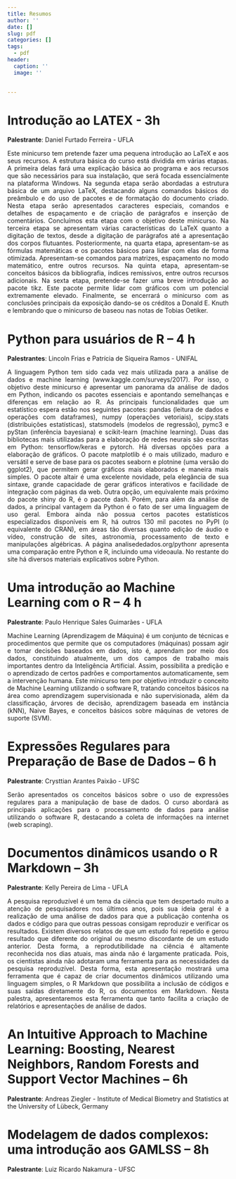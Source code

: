 ```yaml
---
title: Resumos
author: ''
date: []
slug: pdf
categories: []
tags:
  - pdf
header:
  caption: ''
  image: ''
  

---
```


# Introdução ao LATEX - 3h 

                              

**Palestrante**: Daniel Furtado Ferreira - UFLA


<p align="justify"> Este minicurso tem pretende fazer uma pequena introdução ao LaTeX e aos seus recursos. A estrutura básica do curso está dividida em várias etapas. A primeira delas fará uma explicação básica ao programa e aos recursos que são necessários para sua instalação, que será focada essencialmente na plataforma Windows. Na segunda etapa serão abordadas a estrutura básica de um arquivo LaTeX, destacando alguns comandos básicos do preâmbulo e do uso de pacotes e de formatação do documento criado. Nesta etapa serão apresentados caracteres especiais, comandos e detalhes de espaçamento e de criação de parágrafos e inserção de comentários. Concluímos esta etapa com o objetivo deste minicurso. Na terceira etapa se apresentam várias características do LaTeX quanto a digitação de textos, desde a digitação de parágrafos até a apresentação dos corpos flutuantes. Posteriormente, na quarta etapa, apresentam-se as fórmulas matemáticas e os pacotes básicos para lidar com elas de forma otimizada. Apresentam-se comandos para matrizes, espaçamento no modo matemático, entre outros recursos. Na quinta etapa, apresentam-se conceitos básicos da bibliografia, índices remissivos, entre outros recursos adicionais. Na sexta etapa, pretende-se fazer uma breve introdução ao pacote tikz. Este pacote permite lidar com gráficos com um potencial extremamente elevado. Finalmente, se encerrará o minicurso com as conclusões principais da exposição dando-se os créditos a Donald E. Knuth e lembrando que o minicurso de baseou nas notas de Tobias Oetiker.<p>  


# Python para usuários de R – 4 h

**Palestrantes**: Lincoln Frias e Patrícia de Siqueira Ramos - UNIFAL

<p align="justify"> A linguagem Python tem sido cada vez mais utilizada para a análise de dados e machine learning (www.kaggle.com/surveys/2017). Por isso, o objetivo deste minicurso é apresentar um panorama da análise de dados em Python, indicando os pacotes essenciais e apontando semelhanças e diferenças em relação ao R. As principais funcionalidades que um estatístico espera estão nos seguintes pacotes: pandas (leitura de dados e operações com dataframes), numpy (operações vetoriais), scipy.stats (distribuições estatísticas), statsmodels (modelos de regressão), pymc3 e pyStan (inferência bayesiana) e scikit-learn (machine learning). Duas das bibliotecas mais utilizadas para a elaboração de redes neurais são escritas em Python: tensorflow/keras e pytorch. Há diversas opções para a elaboração de gráficos. O pacote matplotlib é o mais utilizado, maduro e versátil e serve de base para os pacotes  seaborn e plotnine (uma versão do ggplot2), que permitem gerar gráficos mais elaborados e maneira mais simples. O pacote altair é uma excelente novidade, pela elegância de sua sintaxe, grande capacidade de gerar gráficos interativos  e facilidade de integração com páginas da web. Outra opção, um equivalente mais próximo do pacote shiny do R, é o pacote dash. Porém, para além da análise de dados, a principal vantagem da Python é o fato de ser uma linguagem de uso geral. Embora ainda não possua certos pacotes estatísticos especializados disponíveis em R, há outros 130 mil pacotes no PyPI (o equivalente do CRAN), em áreas tão diversas quanto edição de áudio e vídeo, construção de sites, astronomia, processamento de texto e manipulações algébricas. A página analisededados.org/pythonr apresenta uma comparação entre Python e R, incluindo uma videoaula. No restante do site há diversos materiais explicativos sobre Python.<p>


# Uma introdução ao Machine Learning com o R – 4 h
 
**Palestrante**: Paulo Henrique Sales Guimarães - UFLA

<p align="justify"> Machine Learning (Aprendizagem de Máquina) é um conjunto de técnicas e procedimentos que permite que os computadores (máquinas) possam agir e tomar decisões baseados em dados, isto é, aprendam por meio dos dados, constituindo atualmente, um dos campos de trabalho mais importantes dentro da Inteligência Artificial. Assim, possibilita a predição e o aprendizado de certos padrões e comportamentos automaticamente, sem a intervenção humana. Este minicurso tem por objetivo introduzir o conceito de Machine Learning utilizando o software R, tratando conceitos básicos na área como aprendizagem supervisionada e não supervisionada, além da classificação, árvores de decisão, aprendizagem baseada em instância (kNN), Naive Bayes, e conceitos básicos sobre máquinas de vetores de suporte (SVM).<p> 

# Expressões Regulares para Preparação de Base de Dados – 6 h


**Palestrante**: Crysttian Arantes Paixão - UFSC

<p align="justify"> Serão apresentados os conceitos básicos sobre o uso de expressões regulares para a manipulação de base de dados.  O curso abordará as principais aplicações para o processamento de dados para análise utilizando o software R, destacando a coleta de informações na internet (web scraping).<p>

# Documentos dinâmicos usando o R Markdown – 3h

**Palestrante**: Kelly Pereira de Lima - UFLA

<p align="justify"> A pesquisa reproduzível é um tema da ciência que tem despertado muito a atenção de 
pesquisadores nos últimos anos, pois sua ideia geral é a realização de uma análise de dados para que a publicação contenha os dados e código para que outras pessoas consigam reproduzir e verificar os resultados. Existem diversos relatos de que um estudo foi repetido e gerou resultado que diferente do original ou mesmo discordante de um estudo anterior. Desta forma, a reprodutibilidade na ciência é altamente reconhecida nos dias atuais, mas ainda não é largamente praticada. Pois, os cientistas ainda não adotaram uma ferramenta para as necessidades da pesquisa reproduzível. Desta forma, esta apresentação mostrará uma ferramenta que é capaz de criar documentos dinâmicos utilizando uma linguagem simples, o R Markdown que possibilita a inclusão de códigos e suas saídas diretamente do R, os documentos em Markdown. Nesta palestra, apresentaremos esta ferramenta que tanto facilita a criação de relatórios e apresentações de análise de dados.<p> 

# An Intuitive Approach to Machine Learning: Boosting, Nearest Neighbors, Random Forests and Support Vector Machines – 6h

**Palestrante**: Andreas Ziegler - Institute of Medical Biometry and Statistics at the University of Lübeck, Germany

# Modelagem de dados complexos: uma introdução aos GAMLSS – 8h

**Palestrante**: Luiz Ricardo Nakamura - UFSC
